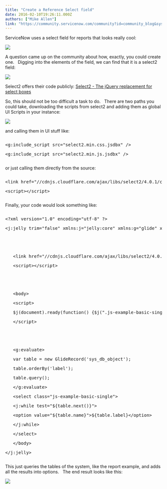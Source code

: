 ```yaml
---
title: "Create a Reference Select field"
date: 2016-02-10T19:26:11.000Z
authors: ["Mike Allen"]
link: "https://community.servicenow.com/community?id=community_blog&sys_id=518ca6e1dbd0dbc01dcaf3231f9619ce"
---
```

<p>ServiceNow uses a select field for reports that looks really cool:</p><p></p><p><img  class="image-1 jive-image" src="bec99d86dbd813043eb27a9e0f96199a.iix" style="max-width: 1200px; max-height: 900px;"/></p><p></p><p>A question came up on the community about how, exactly, you could create one.   Digging into the elements of the field, we can find that it is a select2 field:</p><p></p><p><img  class="image-2 jive-image" src="530ab082dbdcdfc03eb27a9e0f961949.iix" style="max-width: 1200px; max-height: 900px;"/></p><p></p><p>Select2 offers their code publicly: <a href="https://select2.github.io/" title="https://select2.github.io/">Select2 - The jQuery replacement for select boxes</a> </p><p></p><p>So, this should not be too difficult a task to do.   There are two paths you could take, downloading the scripts from select2 and adding them as global UI Scripts in your instance:</p><p></p><p><img  class="image-3 jive-image" src="8756d842db9817041dcaf3231f9619c6.iix" style="max-width: 1200px; max-height: 900px;"/></p><p></p><p>and calling them in UI stuff like:</p><p></p><pre __default_attr="javascript" __jive_macro_name="code" class="jive_macro_code _jivemacro_uid_14551105438001457 jive_text_macro" data-renderedposition="781_8_1192_32" jivemacro_uid="_14551105438001457" modifiedtitle="true"><p>&lt;g:include_script src="select2.min.css.jsdbx" /&gt;</p><p>&lt;g:include_script src="select2.min.js.jsdbx" /&gt;</p></pre><p></p><p>or just calling them directly from the source:</p><p></p><pre __default_attr="javascript" __jive_macro_name="code" class="jive_macro_code jive_text_macro _jivemacro_uid_14551106263915545" data-renderedposition="876_8_1192_32" jivemacro_uid="_14551106263915545" modifiedtitle="true"><p>&lt;link href="//cdnjs.cloudflare.com/ajax/libs/select2/4.0.1/css/select2.min.css" rel="stylesheet" /&gt;</p><p>&lt;script&gt;&lt;/script&gt;</p></pre><p></p><p>Finally, your code would look something like:</p><pre __default_attr="javascript" __jive_macro_name="code" class="_jivemacro_uid_14551106696968072 jive_macro_code jive_text_macro" data-renderedposition="950_8_1192_416" jivemacro_uid="_14551106696968072"><p>&lt;?xml version="1.0" encoding="utf-8" ?&gt;   </p><p>&lt;j:jelly trim="false" xmlns:j="jelly:core" xmlns:g="glide" xmlns:j2="null" xmlns:g2="null"&gt;   </p><p>   </p><p>   </p><p>   &lt;link href="//cdnjs.cloudflare.com/ajax/libs/select2/4.0.1/css/select2.min.css" rel="stylesheet" /&gt;   </p><p>   &lt;script&gt;&lt;/script&gt;   </p><p>   </p><p>   </p><p>   &lt;body&gt;   </p><p>   &lt;script&gt;   </p><p>   $j(document).ready(function() {$j(".js-example-basic-single").select2();});   </p><p>   &lt;/script&gt;   </p><p>   </p><p>   </p><p>   &lt;g:evaluate&gt;   </p><p>   var table = new GlideRecord('sys_db_object');   </p><p>   table.orderBy('label');   </p><p>   table.query();   </p><p>   &lt;/g:evaluate&gt;   </p><p>   &lt;select class="js-example-basic-single"&gt;   </p><p>   &lt;j:while test="${table.next()}"&gt;   </p><p>   &lt;option value="${table.name}"&gt;${table.label}&lt;/option&gt;   </p><p>   &lt;/j:while&gt;   </p><p>   &lt;/select&gt;   </p><p>   &lt;/body&gt;   </p><p>&lt;/j:jelly&gt;   </p></pre><p></p><p>This just queries the tables of the system, like the report example, and adds all the results into options.   The end result looks like this:</p><p><img  class="jive-image image-4" src="04067ff1db1cdf04e9737a9e0f9619c1.iix" style="max-width: 1200px; max-height: 900px;"/></p>